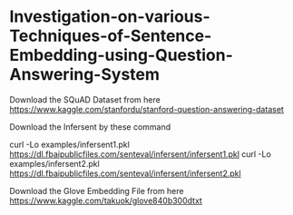 # Investigation-on-various-Techniques-of-Sentence-Embedding-using-Question-Answering-System

Download the SQuAD Dataset from here https://www.kaggle.com/stanfordu/stanford-question-answering-dataset

Download the Infersent by these command

curl -Lo examples/infersent1.pkl https://dl.fbaipublicfiles.com/senteval/infersent/infersent1.pkl
curl -Lo examples/infersent2.pkl https://dl.fbaipublicfiles.com/senteval/infersent/infersent2.pkl

Download the Glove Embedding File from here https://www.kaggle.com/takuok/glove840b300dtxt
